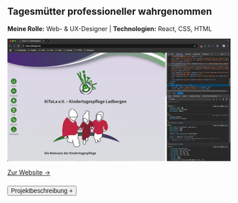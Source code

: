 ## Tagesmütter professioneller wahrgenommen

<p style="font-size: var(--fs-sm); line-height: var(--lh-base); color: var(--col-gray)"><strong>Meine Rolle:</strong> Web- & UX-Designer | <strong>Technologien:</strong> React, CSS, HTML</p>

![Vereinsseite der Tagesmütter](../images/Kitala_Website.webp)

[Zur Website &rarr;](https://kitala-ladbergen.de)

<div class="description-button" style="padding-top: 0.5rem; border-top: 1px solid var(--col-lightgray)">
    <button style="font-size: var(--fs-sm); color: var(--col-darkgray); font-weight: var(--fw-bold);">Projektbeschreibung +</button>
</div>

<div class="project-description " style="padding-bottom: 0.5rem; height: 0; overflow: hidden; transition: height 1s ease; interpolate-size: allow-keywords; border-bottom: 1px solid var(--col-lightgray)">

#### Herausforderung

Tagesmütter wurden nicht als professionell wahrgenommen und hatten wenig Mitspracherecht in der Gemeinde, also hatten sie sich zu einem Verein zusammengeschlossen und brauchten eine passende Website. Um die professionelle Wahrnehmung zu erreichen, musste das Design aller Touchpoints konsistent sein und nicht zu verspielt wirken.

#### Vorgehen

1. Nach der KI-gestützten **User-Research**, um herauszufinden welche Fragen die Website behandeln muss, habe ich die **Content-Strategie** entwickelt.
2. Beim **Illustrieren des Logos** habe ich gleichzeitig auch das grundsätzliche **Farbschema erstellt**, kombiniert mit dem Farbwunsch der Tagesmütter.
3. Einige **Wireframes** der Website wurden skizziert, um eine Vorstellung zu bekommen, wie die Website aussehen könnte.
4. Das Design hielt ich sehr reduziert und entfernte alle unnötigen Spielereien, die ich normalerweise auf Seiten in diesem Bereich setzen würde.
5. **Test und Validierung:** Auch hier habe ich die Content-Strategie mit **Heuristic Markup** und dem **5-Sekunden-Test** überprüft und optimiert.
6. **SEO-Optimierung** und **Performance-Optimierung** waren ebenfalls wichtige Punkte, die ich in der Entwicklung berücksichtigt habe.

#### Ergebnis

Die Website des Tagesmüttervereins ist eine gut platzierte und viel beachtete Ergänzung zur Vereinsgründung mit vielen Informationen zum Nachlesen.<br/><br/>

![Planung und Vorzeichnung](../images/Kitala_PlanungZeichnung.jpg)

<p style="font-size: var(--fs-sm); line-height: var(--lh-lg)">&#8593; <strong>Stichwortsuche nach Begriffen,</strong> die für die Website wichtig für Informationgehalt werden und anschließender Zeichnung der Startseite.</p>

![Logoskizzen und Farbschemen](../images/Kitala_LogoMockup.jpg)

<p style="font-size: var(--fs-sm); line-height: var(--lh-lg)">&#8593; <strong>Anfertigen von Skizzen</strong> für das Logo und anschließender Umsetzung im Grafikprogramm bei gleichzeitiger Entwicklung des Farbschemas.</p>

![Aktionswoche](../images/Aktion_KiTaLa.jpg)

<p style="font-size: var(--fs-sm); line-height: var(--lh-lg)">&#8593; <strong>Socialmedia-Posts mit meinen Illustrationen,</strong> dienten dazu, die Wirksamkeit der Arbeit der Tagsmütter besser vorzustellen.</p>

</div>

